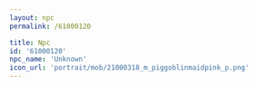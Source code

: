 ```yaml
---
layout: npc
permalink: /61000120

title: Npc
id: '61000120'
npc_name: 'Unknown'
icon_url: 'portrait/mob/21000318_m_piggoblinmaidpink_p.png'
---
```

